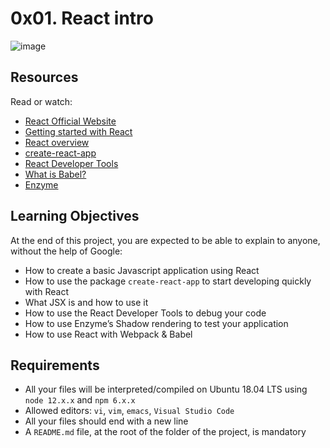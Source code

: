 # 0x01. React intro
![image](https://pbs.twimg.com/media/DTETyU8V4AEPYuh.jpg)

## Resources
Read or watch:

* [React Official Website](https://reactjs.org/)
* [Getting started with React](https://www.taniarascia.com/getting-started-with-react/)
* [React overview](https://reactjs.org/docs/getting-started.html)
* [create-react-app](https://github.com/facebook/create-react-app)
* [React Developer Tools](https://chrome.google.com/webstore/detail/react-developer-tools/fmkadmapgofadopljbjfkapdkoienihi)
* [What is Babel?](https://babeljs.io/docs/en/)
* [Enzyme](https://enzymejs.github.io/enzyme/docs/api/shallow.html)

## Learning Objectives
At the end of this project, you are expected to be able to explain to anyone, without the help of Google:

* How to create a basic Javascript application using React
* How to use the package `create-react-app` to start developing quickly with React
* What JSX is and how to use it
* How to use the React Developer Tools to debug your code
* How to use Enzyme’s Shadow rendering to test your application
* How to use React with Webpack & Babel

## Requirements
* All your files will be interpreted/compiled on Ubuntu 18.04 LTS using `node 12.x.x` and `npm 6.x.x`
* Allowed editors: `vi`, `vim`, `emacs`, `Visual Studio Code`
* All your files should end with a new line
* A `README.md` file, at the root of the folder of the project, is mandatory
